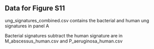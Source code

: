 ## Data for Figure S11

ung_signatures_combined.csv contains the bacterial and human ung signatures in panel A

Bacterial signatures subtract the human signature are in M_abscessus_human.csv and P_aeruginosa_human.csv
